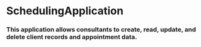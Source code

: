 # SchedulingApplication
### This application allows consultants to create, read, update, and delete client records and appointment data.  
